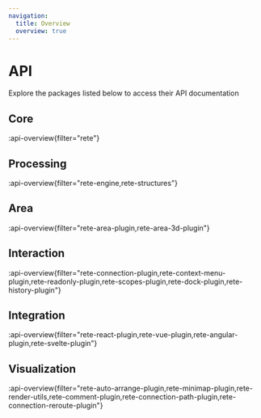 ```yaml
---
navigation:
  title: Overview
  overview: true
---
```


# API

Explore the packages listed below to access their API documentation

## Core

:api-overview{filter="rete"}

## Processing

:api-overview{filter="rete-engine,rete-structures"}

## Area

:api-overview{filter="rete-area-plugin,rete-area-3d-plugin"}

## Interaction

:api-overview{filter="rete-connection-plugin,rete-context-menu-plugin,rete-readonly-plugin,rete-scopes-plugin,rete-dock-plugin,rete-history-plugin"}

## Integration

:api-overview{filter="rete-react-plugin,rete-vue-plugin,rete-angular-plugin,rete-svelte-plugin"}

## Visualization

:api-overview{filter="rete-auto-arrange-plugin,rete-minimap-plugin,rete-render-utils,rete-comment-plugin,rete-connection-path-plugin,rete-connection-reroute-plugin"}

